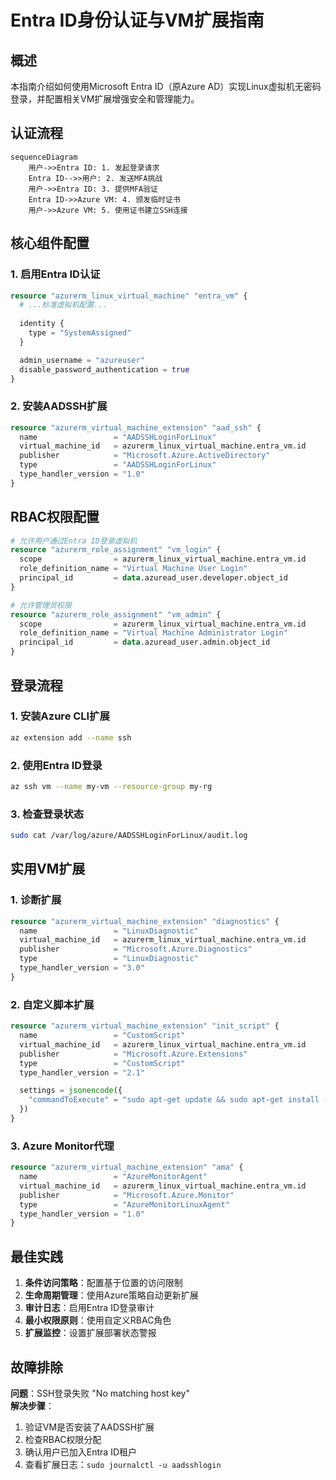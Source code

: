 # Entra ID身份认证与VM扩展指南

## 概述
本指南介绍如何使用Microsoft Entra ID（原Azure AD）实现Linux虚拟机无密码登录，并配置相关VM扩展增强安全和管理能力。

## 认证流程
```mermaid
sequenceDiagram
    用户->>Entra ID: 1. 发起登录请求
    Entra ID-->>用户: 2. 发送MFA挑战
    用户->>Entra ID: 3. 提供MFA验证
    Entra ID->>Azure VM: 4. 颁发临时证书
    用户->>Azure VM: 5. 使用证书建立SSH连接
```

## 核心组件配置

### 1. 启用Entra ID认证
```hcl:entra.tf
resource "azurerm_linux_virtual_machine" "entra_vm" {
  # ...标准虚拟机配置...
  
  identity {
    type = "SystemAssigned"
  }

  admin_username = "azureuser"
  disable_password_authentication = true
}
```

### 2. 安装AADSSH扩展
```hcl:extensions.tf
resource "azurerm_virtual_machine_extension" "aad_ssh" {
  name                 = "AADSSHLoginForLinux"
  virtual_machine_id   = azurerm_linux_virtual_machine.entra_vm.id
  publisher            = "Microsoft.Azure.ActiveDirectory"
  type                 = "AADSSHLoginForLinux"
  type_handler_version = "1.0"
}
```

## RBAC权限配置
```hcl:rbac.tf
# 允许用户通过Entra ID登录虚拟机
resource "azurerm_role_assignment" "vm_login" {
  scope                = azurerm_linux_virtual_machine.entra_vm.id
  role_definition_name = "Virtual Machine User Login"
  principal_id         = data.azuread_user.developer.object_id
}

# 允许管理员权限
resource "azurerm_role_assignment" "vm_admin" {
  scope                = azurerm_linux_virtual_machine.entra_vm.id
  role_definition_name = "Virtual Machine Administrator Login"
  principal_id         = data.azuread_user.admin.object_id
}
```

## 登录流程

### 1. 安装Azure CLI扩展
```bash
az extension add --name ssh
```

### 2. 使用Entra ID登录
```bash
az ssh vm --name my-vm --resource-group my-rg
```

### 3. 检查登录状态
```bash
sudo cat /var/log/azure/AADSSHLoginForLinux/audit.log
```

## 实用VM扩展

### 1. 诊断扩展
```hcl:monitoring.tf
resource "azurerm_virtual_machine_extension" "diagnostics" {
  name                 = "LinuxDiagnostic"
  virtual_machine_id   = azurerm_linux_virtual_machine.entra_vm.id
  publisher            = "Microsoft.Azure.Diagnostics"
  type                 = "LinuxDiagnostic"
  type_handler_version = "3.0"
}
```

### 2. 自定义脚本扩展
```hcl:custom_script.tf
resource "azurerm_virtual_machine_extension" "init_script" {
  name                 = "CustomScript"
  virtual_machine_id   = azurerm_linux_virtual_machine.entra_vm.id
  publisher            = "Microsoft.Azure.Extensions"
  type                 = "CustomScript"
  type_handler_version = "2.1"

  settings = jsonencode({
    "commandToExecute" = "sudo apt-get update && sudo apt-get install -y nginx"
  })
}
```

### 3. Azure Monitor代理
```hcl:monitor.tf
resource "azurerm_virtual_machine_extension" "ama" {
  name                 = "AzureMonitorAgent"
  virtual_machine_id   = azurerm_linux_virtual_machine.entra_vm.id
  publisher            = "Microsoft.Azure.Monitor"
  type                 = "AzureMonitorLinuxAgent"
  type_handler_version = "1.0"
}
```

## 最佳实践
1. **条件访问策略**：配置基于位置的访问限制
2. **生命周期管理**：使用Azure策略自动更新扩展
3. **审计日志**：启用Entra ID登录审计
4. **最小权限原则**：使用自定义RBAC角色
5. **扩展监控**：设置扩展部署状态警报

## 故障排除
**问题**：SSH登录失败 "No matching host key"  
**解决步骤**：
1. 验证VM是否安装了AADSSH扩展
2. 检查RBAC权限分配
3. 确认用户已加入Entra ID租户
4. 查看扩展日志：`sudo journalctl -u aadsshlogin`